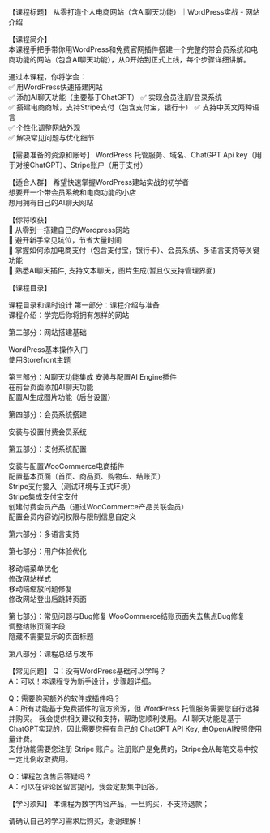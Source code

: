 

【课程标题】
从零打造个人电商网站（含AI聊天功能）｜WordPress实战 - 网站介绍


【课程简介】  
本课程手把手带你用WordPress和免费官网插件搭建一个完整的带会员系统和电商功能的网站（包含AI聊天功能），从0开始到正式上线，每个步骤详细讲解。  

通过本课程，你将学会：  
✅ 用WordPress快速搭建网站  
✅ 添加AI聊天功能（主要基于ChatGPT）
✅ 实现会员注册/登录系统  
✅ 搭建电商商城，支持Stripe支付（包含支付宝，银行卡） 
✅ 支持中英文两种语言  
✅ 个性化调整网站外观  
✅ 解决常见问题与优化细节  

【需要准备的资源和账号】
WordPress 托管服务、域名、ChatGPT Api key（用于对接ChatGPT）、Stripe账户（用于支付）

【适合人群】
希望快速掌握WordPress建站实战的初学者  
想要开一个带会员系统和电商功能的小店  
想用拥有自己的AI聊天网站 

【你将收获】  
🌟 从零到一搭建自己的Wordpress网站  
🌟 避开新手常见坑位，节省大量时间  
🌟 掌握如何添加电商支付（包含支付宝，银行卡）、会员系统、多语言支持等关键功能  
🌟 熟悉AI聊天插件, 支持文本聊天，图片生成(暂且仅支持管理界面)  



【课程目录】

课程目录和课时设计
第一部分：课程介绍与准备  
课程介绍：学完后你将拥有怎样的网站


第二部分：网站搭建基础

WordPress基本操作入门  
使用Storefront主题

第三部分：AI聊天功能集成
安装与配置AI Engine插件  
在前台页面添加AI聊天功能  
配置AI生成图片功能（后台设置）  

第四部分：会员系统搭建

安装与设置付费会员系统

第五部分：支付系统配置

安装与配置WooCommerce电商插件  
配置基本页面（首页、商品页、购物车、结账页）  
Stripe支付接入（测试环境与正式环境）  
Stripe集成支付宝支付  
创建付费会员产品（通过WooCommerce产品关联会员）  
配置会员内容访问权限与限制信息自定义  

第六部分：多语言支持

第七部分：用户体验优化

移动端菜单优化  
修改网站样式  
移动端缩放问题修复  
修改网站登出后跳转页面  
  

第七部分：常见问题与Bug修复
WooCommerce结账页面失去焦点Bug修复  
调整结账页面字段  
隐藏不需要显示的页面标题  

第八部分：课程总结与发布


【常见问题】
Q：没有WordPress基础可以学吗？  
A：可以！本课程专为新手设计，步骤超详细。

Q：需要购买额外的软件或插件吗？  
A：所有功能基于免费插件的官方资源，但 WordPress 托管服务需要您自行选择并购买。 我会提供相关建议和支持，帮助您顺利使用。 
    AI 聊天功能是基于ChatGPT实现的，因此需要您拥有自己的 ChatGPT API Key, 由OpenAI按照使用量计费。  
    支付功能需要您注册 Stripe 账户。注册账户是免费的，Stripe会从每笔交易中按一定比例收取费用。    

Q：课程包含售后答疑吗？  
A：可以在评论区留言提问，我会定期集中回答。

【学习须知】
本课程为数字内容产品，一旦购买，不支持退款；

请确认自己的学习需求后购买，谢谢理解！

